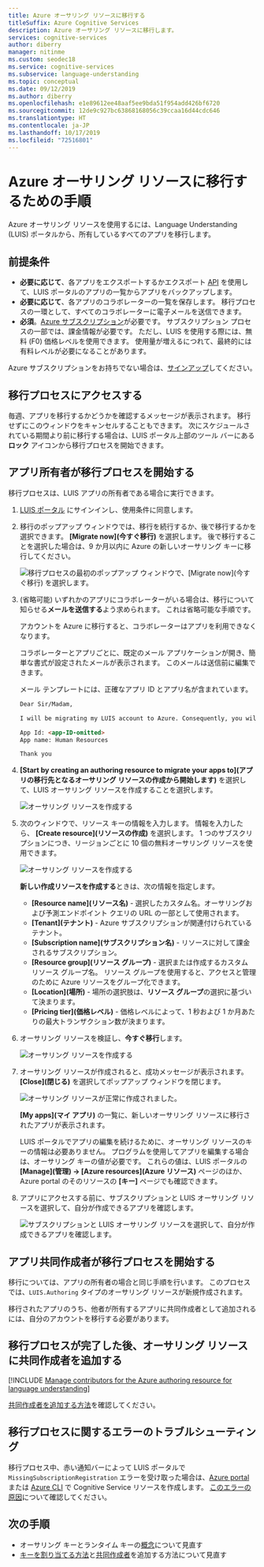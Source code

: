 ```yaml
---
title: Azure オーサリング リソースに移行する
titleSuffix: Azure Cognitive Services
description: Azure オーサリング リソースに移行します。
services: cognitive-services
author: diberry
manager: nitinme
ms.custom: seodec18
ms.service: cognitive-services
ms.subservice: language-understanding
ms.topic: conceptual
ms.date: 09/12/2019
ms.author: diberry
ms.openlocfilehash: e1e89612ee48aaf5ee9bda51f954add426bf6720
ms.sourcegitcommit: 12de9c927bc63868168056c39ccaa16d44cdc646
ms.translationtype: HT
ms.contentlocale: ja-JP
ms.lasthandoff: 10/17/2019
ms.locfileid: "72516801"
---
```

# <a name="steps-to-migrate-to-the-azure-authoring-resource"></a>Azure オーサリング リソースに移行するための手順

Azure オーサリング リソースを使用するには、Language Understanding (LUIS) ポータルから、所有しているすべてのアプリを移行します。

## <a name="prerequisites"></a>前提条件

* **必要に応じて**、各アプリをエクスポートするかエクスポート [API](https://westus.dev.cognitive.microsoft.com/docs/services/5890b47c39e2bb17b84a55ff/operations/5890b47c39e2bb052c5b9c40) を使用して、LUIS ポータルのアプリの一覧からアプリをバックアップします。
* **必要に応じて**、各アプリのコラボレーターの一覧を保存します。 移行プロセスの一環として、すべてのコラボレーターに電子メールを送信できます。
* **必須**。[Azure サブスクリプション](https://azure.microsoft.com/free/)が必要です。 サブスクリプション プロセスの一部では、課金情報が必要です。 ただし、LUIS を使用する際には、無料 (F0) 価格レベルを使用できます。 使用量が増えるにつれて、最終的には有料レベルが必要になることがあります。 

Azure サブスクリプションをお持ちでない場合は、[サインアップ](https://azure.microsoft.com/free/)してください。 

## <a name="access-the-migration-process"></a>移行プロセスにアクセスする

毎週、アプリを移行するかどうかを確認するメッセージが表示されます。 移行せずにこのウィンドウをキャンセルすることもできます。 次にスケジュールされている期間より前に移行する場合は、LUIS ポータル上部のツール バーにある**ロック** アイコンから移行プロセスを開始できます。 

## <a name="app-owner-begins-the-migration-process"></a>アプリ所有者が移行プロセスを開始する

移行プロセスは、LUIS アプリの所有者である場合に実行できます。 

1. [LUIS ポータル](https://www.luis.ai) にサインインし、使用条件に同意します。
1. 移行のポップアップ ウィンドウでは、移行を続行するか、後で移行するかを選択できます。 **[Migrate now]\(今すぐ移行\)** を選択します。 後で移行することを選択した場合は、9 か月以内に Azure の新しいオーサリング キーに移行してください。

    ![移行プロセスの最初のポップアップ ウィンドウで、[Migrate now]\(今すぐ移行\) を選択します。](./media/migrate-authoring-key/migrate-now.png)

1. (省略可能) いずれかのアプリにコラボレーターがいる場合は、移行について知らせる**メールを送信する**よう求められます。 これは省略可能な手順です。 

    アカウントを Azure に移行すると、コラボレーターはアプリを利用できなくなります。

    コラボレーターとアプリごとに、既定のメール アプリケーションが開き、簡単な書式が設定されたメールが表示されます。 このメールは送信前に編集できます。

    メール テンプレートには、正確なアプリ ID とアプリ名が含まれています。 

    ```html
    Dear Sir/Madam,
    
    I will be migrating my LUIS account to Azure. Consequently, you will no longer have access to the following app:
    
    App Id: <app-ID-omitted>
    App name: Human Resources
    
    Thank you
    ```

1. **[Start by creating an authoring resource to migrate your apps to]\(アプリの移行先となるオーサリング リソースの作成から開始します\)** を選択して、LUIS オーサリング リソースを作成することを選択します。 

    ![オーサリング リソースを作成する](./media/migrate-authoring-key/choose-authoring-resource.png)

1. 次のウィンドウで、リソース キーの情報を入力します。 情報を入力したら、 **[Create resource]\(リソースの作成\)** を選択します。 1 つのサブスクリプションにつき、リージョンごとに 10 個の無料オーサリング リソースを使用できます。

    ![オーサリング リソースを作成する](./media/migrate-authoring-key/choose-authoring-resource-form.png)

    **新しい作成リソースを作成する**ときは、次の情報を指定します。 

    * **[Resource name]\(リソース名\)** - 選択したカスタム名。オーサリングおよび予測エンドポイント クエリの URL の一部として使用されます。
    * **[Tenant]\(テナント\)** - Azure サブスクリプションが関連付けられているテナント。 
    * **[Subscription name]\(サブスクリプション名\)** - リソースに対して課金されるサブスクリプション。
    * **[Resource group]\(リソース グループ\)** - 選択または作成するカスタム リソース グループ名。 リソース グループを使用すると、アクセスと管理のために Azure リソースをグループ化できます。 
    * **[Location]\(場所\)** - 場所の選択肢は、**リソース グループ**の選択に基づいて決まります。
    * **[Pricing tier]\(価格レベル\)** - 価格レベルによって、1 秒および 1 か月あたりの最大トランザクション数が決まります。 

1. オーサリング リソースを検証し、**今すぐ移行**します。

    ![オーサリング リソースを作成する](./media/migrate-authoring-key/choose-authoring-resource-and-migrate.png)

1. オーサリング リソースが作成されると、成功メッセージが表示されます。 **[Close]\(閉じる\)** を選択してポップアップ ウィンドウを閉じます。

    ![オーサリング リソースが正常に作成されました。](./media/migrate-authoring-key/migration-success.png)

    **[My apps]\(マイ アプリ\)** の一覧に、新しいオーサリング リソースに移行されたアプリが表示されます。 

    LUIS ポータルでアプリの編集を続けるために、オーサリング リソースのキーの情報は必要ありません。 プログラムを使用してアプリを編集する場合は、オーサリング キーの値が必要です。 これらの値は、LUIS ポータルの **[Manage]\(管理\) -> [Azure resources]\(Azure リソース\)** ページのほか、Azure portal のそのリソースの **[キー]** ページでも確認できます。  

1. アプリにアクセスする前に、サブスクリプションと LUIS オーサリング リソースを選択して、自分が作成できるアプリを確認します。

    ![サブスクリプションと LUIS オーサリング リソースを選択して、自分が作成できるアプリを確認します。](./media/migrate-authoring-key/app-list-by-subscription-and-resource.png)


## <a name="app-contributor-begins-the-migration-process"></a>アプリ共同作成者が移行プロセスを開始する

移行については、アプリの所有者の場合と同じ手順を行います。 このプロセスでは、`LUIS.Authoring` タイプのオーサリング リソースが新規作成されます。 

移行されたアプリのうち、他者が所有するアプリに共同作成者として追加されるには、自分のアカウントを移行する必要があります。  

## <a name="after-the-migration-process-add-contributors-to-your-authoring-resource"></a>移行プロセスが完了した後、オーサリング リソースに共同作成者を追加する

[!INCLUDE [Manage contributors for the Azure authoring resource for language understanding](./includes/manage-contributors-authoring-resource.md)]

[共同作成者を追加する方法](luis-how-to-collaborate.md)を確認してください。 

## <a name="troubleshooting-errors-with-the-migration-process"></a>移行プロセスに関するエラーのトラブルシューティング

移行プロセス中、赤い通知バーによって LUIS ポータルで `MissingSubscriptionRegistration` エラーを受け取った場合は、[Azure portal](luis-how-to-azure-subscription.md#create-resources-in-the-azure-portal) または [Azure CLI](luis-how-to-azure-subscription.md#create-resources-in-azure-cli) で Cognitive Service リソースを作成します。 [このエラーの原因](../../azure-resource-manager/resource-manager-register-provider-errors.md#cause)について確認してください。

## <a name="next-steps"></a>次の手順


* オーサリング キーとランタイム キーの[概念](luis-concept-keys.md)について見直す
* [キーを割り当てる方法](luis-how-to-azure-subscription.md)と[共同作成者](luis-how-to-collaborate.md)を追加する方法について見直す

